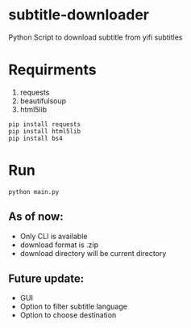 # subtitle-downloader
Python Script to download subtitle from yifi subtitles

# Requirments 
1. requests
1. beautifulsoup
1. html5lib

```
pip install requests
pip install html5lib
pip install bs4
```
# Run

```
python main.py
```

## As of now:
* Only CLI is available
* download format is .zip
* download directory will be current directory

## Future update:

* GUI
* Option to filter subtitle language
* Option to choose destination


